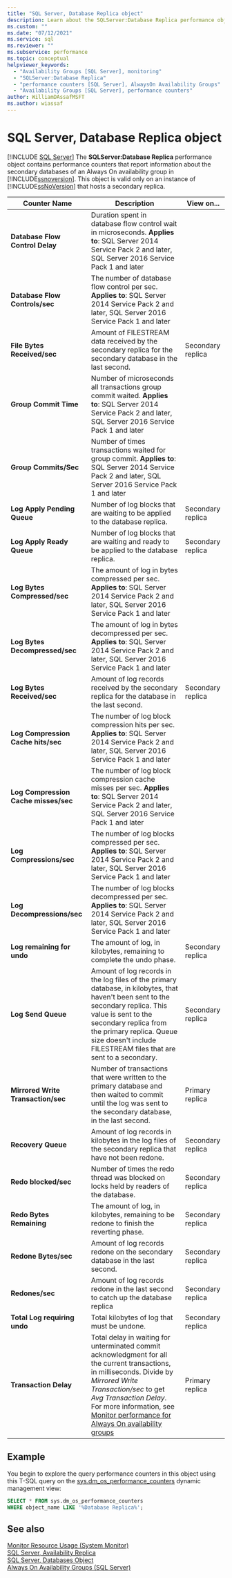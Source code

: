 ```yaml
---
title: "SQL Server, Database Replica object"
description: Learn about the SQLServer:Database Replica performance object, which contains performance counters about secondary databases of an Always On availability group.
ms.custom: ""
ms.date: "07/12/2021"
ms.service: sql
ms.reviewer: ""
ms.subservice: performance
ms.topic: conceptual
helpviewer_keywords: 
  - "Availability Groups [SQL Server], monitoring"
  - "SQLServer:Database Replica"
  - "performance counters [SQL Server], AlwaysOn Availability Groups"
  - "Availability Groups [SQL Server], performance counters"
author: WilliamDAssafMSFT
ms.author: wiassaf
---
```

# SQL Server, Database Replica object

 [!INCLUDE [SQL Server](../../includes/applies-to-version/sqlserver.md)]
  The **SQLServer:Database Replica** performance object contains performance counters that report information about the secondary databases of an Always On availability group in [!INCLUDE[ssnoversion](../../includes/ssnoversion-md.md)]. This object is valid only on an instance of [!INCLUDE[ssNoVersion](../../includes/ssnoversion-md.md)] that hosts a secondary replica.  
  
|Counter Name|Description|View on...|  
|------------------|-----------------|--------------|  
|**Database Flow Control Delay**|Duration spent in database flow control wait in microseconds. **Applies to**: SQL Server 2014 Service Pack 2 and later, SQL Server 2016 Service Pack 1 and later||
|**Database Flow Controls/sec**|The number of database flow control per sec. **Applies to**: SQL Server 2014 Service Pack 2 and later, SQL Server 2016 Service Pack 1 and later||
|**File Bytes Received/sec**|Amount of FILESTREAM data received by the secondary replica for the secondary database in the last second.|Secondary replica|  
|**Group Commit Time**| Number of microseconds all transactions group commit waited. **Applies to**: SQL Server 2014 Service Pack 2 and later, SQL Server 2016 Service Pack 1 and later||
|**Group Commits/Sec**| Number of times transactions waited for group commit. **Applies to**: SQL Server 2014 Service Pack 2 and later, SQL Server 2016 Service Pack 1 and later||
|**Log Apply Pending Queue**|Number of log blocks that are waiting to be applied to the database replica.|Secondary replica|
|**Log Apply Ready Queue**|Number of log blocks that are waiting and ready to be applied to the database replica.|Secondary replica|
|**Log Bytes Compressed/sec**| The amount of log in bytes compressed per sec. **Applies to**: SQL Server 2014 Service Pack 2 and later, SQL Server 2016 Service Pack 1 and later||
|**Log Bytes Decompressed/sec**| The amount of log in bytes decompressed per sec. **Applies to**: SQL Server 2014 Service Pack 2 and later, SQL Server 2016 Service Pack 1 and later||
|**Log Bytes Received/sec**|Amount of log records received by the secondary replica for the database in the last second.|Secondary replica|  
|**Log Compression Cache hits/sec**| The number of log block compression hits per sec. **Applies to**: SQL Server 2014 Service Pack 2 and later, SQL Server 2016 Service Pack 1 and later||
|**Log Compression Cache misses/sec**| The number of log block compression cache misses per sec. **Applies to**: SQL Server 2014 Service Pack 2 and later, SQL Server 2016 Service Pack 1 and later||
|**Log Compressions/sec**| The number of log blocks compressed per sec. **Applies to**: SQL Server 2014 Service Pack 2 and later, SQL Server 2016 Service Pack 1 and later||
|**Log Decompressions/sec**| The number of log blocks decompressed per sec. **Applies to**: SQL Server 2014 Service Pack 2 and later, SQL Server 2016 Service Pack 1 and later||
|**Log remaining for undo**|The amount of log, in kilobytes, remaining to complete the undo phase.|Secondary replica|  
|**Log Send Queue**|Amount of log records in the log files of the primary database, in kilobytes, that haven't been sent to the secondary replica. This value is sent to the secondary replica from the primary replica. Queue size doesn't include FILESTREAM files that are sent to a secondary.|Secondary replica|  
|**Mirrored Write Transaction/sec**|Number of transactions that were written to the primary database and then waited to commit until the log was sent to the secondary database, in the last second.|Primary replica|  
|**Recovery Queue**|Amount of log records in kilobytes in the log files of the secondary replica that have not been redone.|Secondary replica|  
|**Redo blocked/sec**|Number of times the redo thread was blocked on locks held by readers of the database.|Secondary replica|  
|**Redo Bytes Remaining**|The amount of log, in kilobytes, remaining to be redone to finish the reverting phase.|Secondary replica|  
|**Redone Bytes/sec**|Amount of log records redone on the secondary database in the last second.|Secondary replica|  
|**Redones/sec**| Amount of log records redone in the last second to catch up the database replica|Secondary replica|
|**Total Log requiring undo**|Total kilobytes of log that must be undone.|Secondary replica|  
|**Transaction Delay**|Total delay in waiting for unterminated commit acknowledgment for all the current transactions, in milliseconds. Divide by *Mirrored Write Transaction/sec* to get *Avg Transaction Delay*. For more information, see [Monitor performance for Always On availability groups](../../database-engine/availability-groups/windows/monitor-performance-for-always-on-availability-groups.md)|Primary replica|  
  
## Example

You begin to explore the query performance counters in this object using this T-SQL query on the [sys.dm_os_performance_counters](../system-dynamic-management-views/sys-dm-os-performance-counters-transact-sql.md) dynamic management view:

```sql
SELECT * FROM sys.dm_os_performance_counters
WHERE object_name LIKE '%Database Replica%';
```  

## See also
  
 [Monitor Resource Usage &#40;System Monitor&#41;](../../relational-databases/performance-monitor/monitor-resource-usage-system-monitor.md)   
 [SQL Server, Availability Replica](../../relational-databases/performance-monitor/sql-server-availability-replica.md)   
 [SQL Server, Databases Object](../../relational-databases/performance-monitor/sql-server-databases-object.md)   
 [Always On Availability Groups &#40;SQL Server&#41;](../../database-engine/availability-groups/windows/always-on-availability-groups-sql-server.md)  
